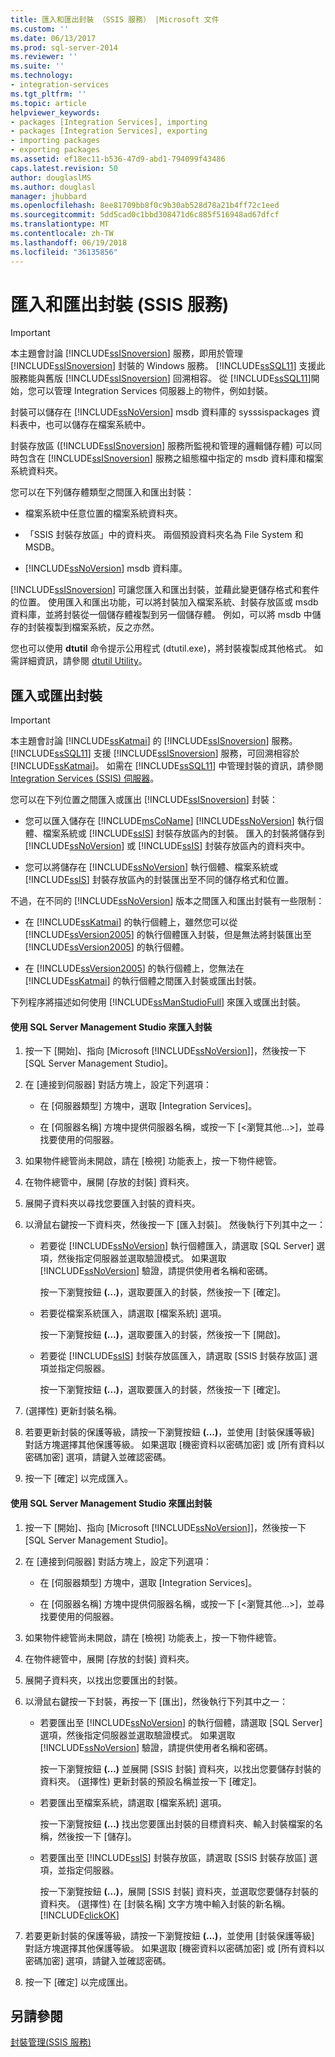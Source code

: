 ```yaml
---
title: 匯入和匯出封裝 （SSIS 服務） |Microsoft 文件
ms.custom: ''
ms.date: 06/13/2017
ms.prod: sql-server-2014
ms.reviewer: ''
ms.suite: ''
ms.technology:
- integration-services
ms.tgt_pltfrm: ''
ms.topic: article
helpviewer_keywords:
- packages [Integration Services], importing
- packages [Integration Services], exporting
- importing packages
- exporting packages
ms.assetid: ef18ec11-b536-47d9-abd1-794099f43486
caps.latest.revision: 50
author: douglaslMS
ms.author: douglasl
manager: jhubbard
ms.openlocfilehash: 8ee81709bb8f0c9b30ab528d78a21b4ff72c1eed
ms.sourcegitcommit: 5dd5cad0c1bbd308471d6c885f516948ad67dfcf
ms.translationtype: MT
ms.contentlocale: zh-TW
ms.lasthandoff: 06/19/2018
ms.locfileid: "36135856"
---
```

# <a name="import-and-export-packages-ssis-service"></a>匯入和匯出封裝 (SSIS 服務)
    
> [!IMPORTANT]  
>  本主題會討論 [!INCLUDE[ssISnoversion](../includes/ssisnoversion-md.md)] 服務，即用於管理 [!INCLUDE[ssISnoversion](../includes/ssisnoversion-md.md)] 封裝的 Windows 服務。 [!INCLUDE[ssSQL11](../includes/sssql11-md.md)] 支援此服務能與舊版 [!INCLUDE[ssISnoversion](../includes/ssisnoversion-md.md)] 回溯相容。 從 [!INCLUDE[ssSQL11](../includes/sssql11-md.md)]開始，您可以管理 Integration Services 伺服器上的物件，例如封裝。  
  
 封裝可以儲存在 [!INCLUDE[ssNoVersion](../includes/ssnoversion-md.md)] msdb 資料庫的 sysssispackages 資料表中，也可以儲存在檔案系統中。  
  
 封裝存放區 ([!INCLUDE[ssISnoversion](../includes/ssisnoversion-md.md)] 服務所監視和管理的邏輯儲存體) 可以同時包含在 [!INCLUDE[ssISnoversion](../includes/ssisnoversion-md.md)] 服務之組態檔中指定的 msdb 資料庫和檔案系統資料夾。  
  
 您可以在下列儲存體類型之間匯入和匯出封裝：  
  
-   檔案系統中任意位置的檔案系統資料夾。  
  
-   「SSIS 封裝存放區」中的資料夾。 兩個預設資料夾名為 File System 和 MSDB。  
  
-   [!INCLUDE[ssNoVersion](../includes/ssnoversion-md.md)] msdb 資料庫。  
  
 [!INCLUDE[ssISnoversion](../includes/ssisnoversion-md.md)] 可讓您匯入和匯出封裝，並藉此變更儲存格式和套件的位置。 使用匯入和匯出功能，可以將封裝加入檔案系統、封裝存放區或 msdb 資料庫，並將封裝從一個儲存體複製到另一個儲存體。 例如，可以將 msdb 中儲存的封裝複製到檔案系統，反之亦然。  
  
 您也可以使用 **dtutil** 命令提示公用程式 (dtutil.exe)，將封裝複製成其他格式。 如需詳細資訊，請參閱 [dtutil Utility](dtutil-utility.md)。  
  
## <a name="to-import-or-export-a-package"></a>匯入或匯出封裝  
  
> [!IMPORTANT]  
>  本主題會討論 [!INCLUDE[ssKatmai](../includes/sskatmai-md.md)] 的 [!INCLUDE[ssISnoversion](../includes/ssisnoversion-md.md)] 服務。 [!INCLUDE[ssSQL11](../includes/sssql11-md.md)] 支援 [!INCLUDE[ssISnoversion](../includes/ssisnoversion-md.md)] 服務，可回溯相容於 [!INCLUDE[ssKatmai](../includes/sskatmai-md.md)]。 如需在 [!INCLUDE[ssSQL11](../includes/sssql11-md.md)] 中管理封裝的資訊，請參閱 [Integration Services &#40;SSIS&#41; 伺服器](catalog/integration-services-ssis-server-and-catalog.md)。  
  
 您可以在下列位置之間匯入或匯出 [!INCLUDE[ssISnoversion](../includes/ssisnoversion-md.md)] 封裝：  
  
-   您可以匯入儲存在 [!INCLUDE[msCoName](../includes/msconame-md.md)] [!INCLUDE[ssNoVersion](../includes/ssnoversion-md.md)] 執行個體、檔案系統或 [!INCLUDE[ssIS](../includes/ssis-md.md)] 封裝存放區內的封裝。 匯入的封裝將儲存到 [!INCLUDE[ssNoVersion](../includes/ssnoversion-md.md)] 或 [!INCLUDE[ssIS](../includes/ssis-md.md)] 封裝存放區內的資料夾中。  
  
-   您可以將儲存在 [!INCLUDE[ssNoVersion](../includes/ssnoversion-md.md)] 執行個體、檔案系統或 [!INCLUDE[ssIS](../includes/ssis-md.md)] 封裝存放區內的封裝匯出至不同的儲存格式和位置。  
  
 不過，在不同的 [!INCLUDE[ssNoVersion](../includes/ssnoversion-md.md)] 版本之間匯入和匯出封裝有一些限制：  
  
-   在 [!INCLUDE[ssKatmai](../includes/sskatmai-md.md)] 的執行個體上，雖然您可以從 [!INCLUDE[ssVersion2005](../includes/ssversion2005-md.md)] 的執行個體匯入封裝，但是無法將封裝匯出至 [!INCLUDE[ssVersion2005](../includes/ssversion2005-md.md)] 的執行個體。  
  
-   在 [!INCLUDE[ssVersion2005](../includes/ssversion2005-md.md)] 的執行個體上，您無法在 [!INCLUDE[ssKatmai](../includes/sskatmai-md.md)] 的執行個體之間匯入封裝或匯出封裝。  
  
 下列程序將描述如何使用 [!INCLUDE[ssManStudioFull](../includes/ssmanstudiofull-md.md)] 來匯入或匯出封裝。  
  
#### <a name="to-import-a-package-by-using-sql-server-management-studio"></a>使用 SQL Server Management Studio 來匯入封裝  
  
1.  按一下 [開始]、指向 [Microsoft [!INCLUDE[ssNoVersion](../includes/ssnoversion-md.md)]]，然後按一下 [SQL Server Management Studio]。  
  
2.  在 [連接到伺服器] 對話方塊上，設定下列選項：  
  
    -   在 [伺服器類型] 方塊中，選取 [Integration Services]。  
  
    -   在 [伺服器名稱] 方塊中提供伺服器名稱，或按一下 [\<瀏覽其他…>]，並尋找要使用的伺服器。  
  
3.  如果物件總管尚未開啟，請在 [檢視] 功能表上，按一下物件總管。  
  
4.  在物件總管中，展開 [存放的封裝] 資料夾。  
  
5.  展開子資料夾以尋找您要匯入封裝的資料夾。  
  
6.  以滑鼠右鍵按一下資料夾，然後按一下 [匯入封裝]。 然後執行下列其中之一：  
  
    -   若要從 [!INCLUDE[ssNoVersion](../includes/ssnoversion-md.md)] 執行個體匯入，請選取 [SQL Server] 選項，然後指定伺服器並選取驗證模式。 如果選取 [!INCLUDE[ssNoVersion](../includes/ssnoversion-md.md)] 驗證，請提供使用者名稱和密碼。  
  
         按一下瀏覽按鈕 **(...)**，選取要匯入的封裝，然後按一下 [確定]。  
  
    -   若要從檔案系統匯入，請選取 [檔案系統] 選項。  
  
         按一下瀏覽按鈕 **(…)**，選取要匯入的封裝，然後按一下 [開啟]。  
  
    -   若要從 [!INCLUDE[ssIS](../includes/ssis-md.md)] 封裝存放區匯入，請選取 [SSIS 封裝存放區] 選項並指定伺服器。  
  
         按一下瀏覽按鈕 **(...)**，選取要匯入的封裝，然後按一下 [確定]。  
  
7.  (選擇性) 更新封裝名稱。  
  
8.  若要更新封裝的保護等級，請按一下瀏覽按鈕 **(...)**，並使用 [封裝保護等級] 對話方塊選擇其他保護等級。 如果選取 [機密資料以密碼加密] 或 [所有資料以密碼加密] 選項，請鍵入並確認密碼。  
  
9. 按一下 [確定] 以完成匯入。  
  
#### <a name="to-export-a-package-by-using-sql-server-management-studio"></a>使用 SQL Server Management Studio 來匯出封裝  
  
1.  按一下 [開始]、指向 [Microsoft [!INCLUDE[ssNoVersion](../includes/ssnoversion-md.md)]]，然後按一下 [SQL Server Management Studio]。  
  
2.  在 [連接到伺服器] 對話方塊上，設定下列選項：  
  
    -   在 [伺服器類型] 方塊中，選取 [Integration Services]。  
  
    -   在 [伺服器名稱] 方塊中提供伺服器名稱，或按一下 [\<瀏覽其他…>]，並尋找要使用的伺服器。  
  
3.  如果物件總管尚未開啟，請在 [檢視] 功能表上，按一下物件總管。  
  
4.  在物件總管中，展開 [存放的封裝] 資料夾。  
  
5.  展開子資料夾，以找出您要匯出的封裝。  
  
6.  以滑鼠右鍵按一下封裝，再按一下 [匯出]，然後執行下列其中之一：  
  
    -   若要匯出至 [!INCLUDE[ssNoVersion](../includes/ssnoversion-md.md)] 的執行個體，請選取 [SQL Server] 選項，然後指定伺服器並選取驗證模式。 如果選取 [!INCLUDE[ssNoVersion](../includes/ssnoversion-md.md)] 驗證，請提供使用者名稱和密碼。  
  
         按一下瀏覽按鈕 **(…)** 並展開 [SSIS 封裝] 資料夾，以找出您要儲存封裝的資料夾。 (選擇性) 更新封裝的預設名稱並按一下 [確定]。  
  
    -   若要匯出至檔案系統，請選取 [檔案系統] 選項。  
  
         按一下瀏覽按鈕 **(...)** 找出您要匯出封裝的目標資料夾、輸入封裝檔案的名稱，然後按一下 [儲存]。  
  
    -   若要匯出至 [!INCLUDE[ssIS](../includes/ssis-md.md)] 封裝存放區，請選取 [SSIS 封裝存放區] 選項，並指定伺服器。  
  
         按一下瀏覽按鈕 **(…)**，展開 [SSIS 封裝] 資料夾，並選取您要儲存封裝的資料夾。 (選擇性) 在 [封裝名稱] 文字方塊中輸入封裝的新名稱。 [!INCLUDE[clickOK](../includes/clickok-md.md)]  
  
7.  若要更新封裝的保護等級，請按一下瀏覽按鈕 **(...)**，並使用 [封裝保護等級] 對話方塊選擇其他保護等級。 如果選取 [機密資料以密碼加密] 或 [所有資料以密碼加密] 選項，請鍵入並確認密碼。  
  
8.  按一下 [確定] 以完成匯出。  
  
## <a name="see-also"></a>另請參閱  
 [封裝管理&#40;SSIS 服務&#41;](service/package-management-ssis-service.md)  
  
  
